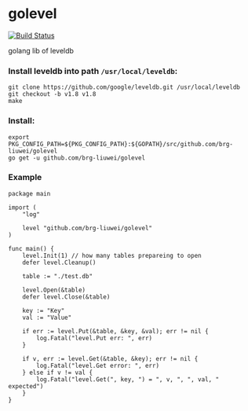 # golevel

[![Build Status](https://travis-ci.org/brg-liuwei/golevel.svg?branch=master)](https://travis-ci.org/brg-liuwei/golevel)

golang lib of leveldb  

### Install leveldb into path `/usr/local/leveldb`:

    git clone https://github.com/google/leveldb.git /usr/local/leveldb
    git checkout -b v1.8 v1.8
    make

### Install:

    export PKG_CONFIG_PATH=${PKG_CONFIG_PATH}:${GOPATH}/src/github.com/brg-liuwei/golevel
    go get -u github.com/brg-liuwei/golevel

### Example

    package main
    
    import (
        "log"

    	level "github.com/brg-liuwei/golevel"
    )
    
    func main() {
	    level.Init(1) // how many tables prepareing to open
	    defer level.Cleanup()

	    table := "./test.db"

	    level.Open(&table)
	    defer level.Close(&table)

	    key := "Key"
	    val := "Value"

	    if err := level.Put(&table, &key, &val); err != nil {
            log.Fatal("level.Put err: ", err)
	    }

	    if v, err := level.Get(&table, &key); err != nil {
	    	log.Fatal("level.Get error: ", err)
	    } else if v != val {
	    	log.Fatal("level.Get(", key, ") = ", v, ", ", val, " expected")
	    }
    }

